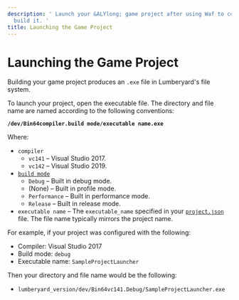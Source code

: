 ```yaml
---
description: ' Launch your &ALYlong; game project after using Waf to configure and
  build it. '
title: Launching the Game Project
---
```

# Launching the Game Project<a name="waf-launching-project"></a>

Building your game project produces an `.exe` file in Lumberyard's file system\.

To launch your project, open the executable file\. The directory and file name are named according to the following conventions:

**`/dev/Bin64compiler.build mode/executable name.exe`**

Where:
+ `compiler`
  + `vc141` – Visual Studio 2017\.
  + `vc142` – Visual Studio 2019\.
+ [ `build mode`](game-build-intro.md)
  + `Debug` – Built in debug mode\.
  + \(None\) – Built in profile mode\.
  + `Performance` – Built in performance mode\.
  + `Release` – Built in release mode\.
+ `executable name` – The `executable_name` specified in your [`project.json`](waf-files-projects-file.md) file\. The file name typically mirrors the project name\.

For example, if your project was configured with the following:
+ Compiler: Visual Studio 2017
+ Build mode: `debug`
+ Executable name: `SampleProjectLauncher`

Then your directory and file name would be the following:
+ `lumberyard_version/dev/Bin64vc141.Debug/SampleProjectLauncher.exe`